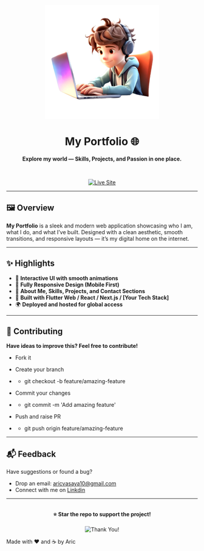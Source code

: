 <div align="center">
  <img src="https://github.com/aric1605/aric-portfolio-flutter/blob/main/my_3d_avatar.png" alt="Portfolio Banner" width="300" />
  <h1>My Portfolio 🌐</h1>
  <p><strong>Explore my world — Skills, Projects, and Passion in one place.</strong></p>
  <br />
  <p>
    <a href="https://aric-portfolio.web.app/"><img alt="Live Site" src="https://img.shields.io/badge/Visit-Live--Site-brightgreen?style=for-the-badge&logo=vercel"></a>
  </p>
</div>

---

## 🖼️ Overview

**My Portfolio** is a sleek and modern web application showcasing who I am, what I do, and what I’ve built. Designed with a clean aesthetic, smooth transitions, and responsive layouts — it’s my digital home on the internet.

---

## ✨ Highlights

- 🎨 **Interactive UI with smooth animations**
- 📱 **Fully Responsive Design (Mobile First)**
- 🧠 **About Me, Skills, Projects, and Contact Sections**
- 🚀 **Built with Flutter Web / React / Next.js / [Your Tech Stack]**
- 🌍 **Deployed and hosted for global access**

---

## 🤝 Contributing

**Have ideas to improve this? Feel free to contribute!**
- Fork it
- Create your branch
- - git checkout -b feature/amazing-feature

- Commit your changes
- - git commit -m 'Add amazing feature'

- Push and raise PR
- - git push origin feature/amazing-feature

---

## 📬 Feedback

Have suggestions or found a bug?

- Drop an email: aricvasaya10@gmail.com
- Connect with me on [Linkdin](https://www.linkedin.com/in/aric-vasaya-a7a0b1287/)

---

<div align="center"> <br /> <b>⭐ Star the repo to support the project!</b> <br /><br /> <img src="https://media.giphy.com/media/v1.Y2lkPTc5MGI3NjExaWR3eDBrMDF5ZnUyYmJlOXFlYTVncmJoajgwMTRtdGszcDBpa2x3YiZlcD12MV9naWZzX3NlYXJjaCZjdD1n/l4FGGafcOHmrlQxG0/giphy.gif" width="250px" alt="Thank You!" /> </div>


Made with ❤️ and ☕ by Aric
